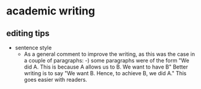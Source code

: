 # academic writing

## editing tips

- sentence style
  - As a general comment to improve the writing, as this was the case in a couple of paragraphs:
-) some paragraphs were of the form "We did A. This is because A allows us to B. We want to have B" Better writing is to say "We want B. Hence, to achieve B, we did A." This goes easier with readers.
